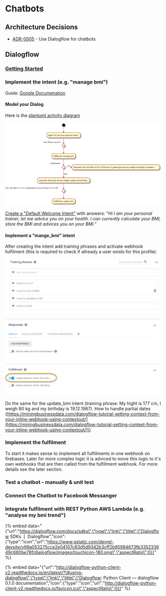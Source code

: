 # Chatbots

## Architecture Decisions

* [ADR-0005](https://github.com/denseidel/developer-playbook/blob/master/docs/adr/0005-use-dialogflow-for-chatbots.md) - Use Dialogflow for chatbots

## Dialogflow

### [Getting Started](https://dialogflow.com/docs/getting-started/basics)

### Implement the intent \(e.g. "manage bmi"\)

Guide: [Google Documenation](https://dialogflow.com/docs/getting-started/building-your-first-agent)

#### Model your Dialog

Here is the [plantuml activity diagram](http://plantuml.com/activity-diagram-beta)

![&quot;Manage BMI&quot; Dialog](../.gitbook/assets/manage-bmi-dialog.svg)

[Create a "Default Welcome Intent"](https://dialogflow.com/docs/getting-started/basic-fulfillment-conversation#editing_the_welcome_intent) with answers: "_Hi I am your personal trainer, let me advice you on your health. I can currently calculate your BMI, store the BMI and advices you on your BMI."_

#### Implement a "mange\_bmi" intent 

After creating the intent add training phrases and activate webhook fulfilment \(this is required to check if allready a user exists for this profile\):

![](../.gitbook/assets/manage_bmi_training_phrases.png)

![](../.gitbook/assets/manage_bmi_activate_webhook_fulfillment.png)

Do the same for the update\_bmi intent \(training phrase: My hight is 177 cm, I weigh 80 kg and my birthday is 19.12.1987\). How to handle partial dates \([https://miningbusinessdata.com/dialogflow-tutorial-setting-context-from-your-inline-webhook-using-contextout/](https://miningbusinessdata.com/dialogflow-tutorial-setting-context-from-your-inline-webhook-using-contextout/)\)

### Implement the fulfilment 

To start it makes sense to implement all fulfillments in one webhook on firebases. Later for more complex logic it is adviced to move this logic to it's own webhooks that are then called from the fulfillment webhook. For more details see the later section. 

### Test a chatbot - manually & unit test



### Connect the Chatbot to Facebook Messanger



### Integrate fulfilment with REST Python AWS Lambda \(e.g. "analyse my bmi trend"\) 



{% embed data="{\"url\":\"https://dialogflow.com/docs/sdks\",\"type\":\"link\",\"title\":\"Dialogflow SDKs  \|  Dialogflow\",\"icon\":{\"type\":\"icon\",\"url\":\"https://www.gstatic.com/devrel-devsite/v99a053275cce2e04107c83d5d9342b3cff2b95984673fb335233949c680be78f/dialogflow/images/touchicon-180.png\",\"aspectRatio\":0}}" %}

{% embed data="{\"url\":\"http://dialogflow-python-client-v2.readthedocs.io/en/latest/?\#using-dialogflow\",\"type\":\"link\",\"title\":\"Dialogflow: Python Client — dialogflow 0.1.0 documentation\",\"icon\":{\"type\":\"icon\",\"url\":\"http://dialogflow-python-client-v2.readthedocs.io/favicon.ico\",\"aspectRatio\":0}}" %}




